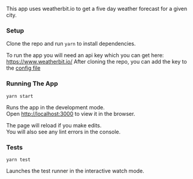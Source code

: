 This app uses weatherbit.io to get a five day weather forecast for a given city.

### Setup

Clone the repo and run `yarn` to install dependencies.

To run the app you will need an api key which you can get here: https://www.weatherbit.io/
After cloning the repo, you can add the key to the [config file](src/config.js)

### Running The App

`yarn start`

Runs the app in the development mode.<br />
Open [http://localhost:3000](http://localhost:3000) to view it in the browser.

The page will reload if you make edits.<br />
You will also see any lint errors in the console.

### Tests

`yarn test`

Launches the test runner in the interactive watch mode.

